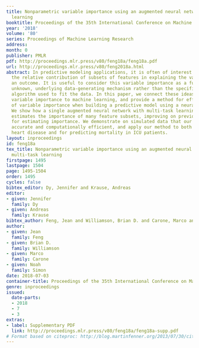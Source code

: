 ```yaml
---
title: Nonparametric variable importance using an augmented neural network with multi-task
  learning
booktitle: Proceedings of the 35th International Conference on Machine Learning
year: '2018'
volume: '80'
series: Proceedings of Machine Learning Research
address: 
month: 0
publisher: PMLR
pdf: http://proceedings.mlr.press/v80/feng18a/feng18a.pdf
url: http://proceedings.mlr.press/v80/feng2018a.html
abstract: In predictive modeling applications, it is often of interest to determine
  the relative contribution of subsets of features in explaining the variability of
  an outcome. It is useful to consider this variable importance as a function of the
  unknown, underlying data-generating mechanism rather than the specific predictive
  algorithm used to fit the data. In this paper, we connect these ideas in nonparametric
  variable importance to machine learning, and provide a method for efficient estimation
  of variable importance when building a predictive model using a neural network.
  We show how a single augmented neural network with multi-task learning simultaneously
  estimates the importance of many feature subsets, improving on previous procedures
  for estimating importance. We demonstrate on simulated data that our method is both
  accurate and computationally efficient, and apply our method to both a study of
  heart disease and for predicting mortality in ICU patients.
layout: inproceedings
id: feng18a
tex_title: Nonparametric variable importance using an augmented neural network with
  multi-task learning
firstpage: 1495
lastpage: 1504
page: 1495-1504
order: 1495
cycles: false
bibtex_editor: Dy, Jennifer and Krause, Andreas
editor:
- given: Jennifer
  family: Dy
- given: Andreas
  family: Krause
bibtex_author: Feng, Jean and Williamson, Brian D. and Carone, Marco and Simon, Noah
author:
- given: Jean
  family: Feng
- given: Brian D.
  family: Williamson
- given: Marco
  family: Carone
- given: Noah
  family: Simon
date: 2018-07-03
container-title: Proceedings of the 35th International Conference on Machine Learning
genre: inproceedings
issued:
  date-parts:
  - 2018
  - 7
  - 3
extras:
- label: Supplementary PDF
  link: http://proceedings.mlr.press/v80/feng18a/feng18a-supp.pdf
# Format based on citeproc: http://blog.martinfenner.org/2013/07/30/citeproc-yaml-for-bibliographies/
---
```

